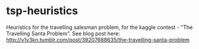 tsp-heuristics
==============

Heuristics for the travelling salesman problem, for the kaggle contest - "The Travelling Santa Problem". 
See blog post here: http://v1v3kn.tumblr.com/post/39207688635/the-travelling-santa-problem
